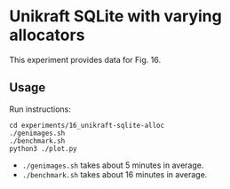 # Unikraft SQLite with varying allocators

This experiment provides data for Fig. 16.

## Usage

Run instructions:

```
cd experiments/16_unikraft-sqlite-alloc
./genimages.sh
./benchmark.sh
python3 ./plot.py
```

- `./genimages.sh` takes about 5 minutes in average.
- `./benchmark.sh` takes about 16 minutes in average.
